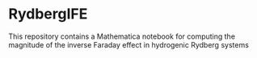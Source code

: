 # RydbergIFE

This repository contains a Mathematica notebook for computing the magnitude of the inverse Faraday effect in hydrogenic Rydberg systems
